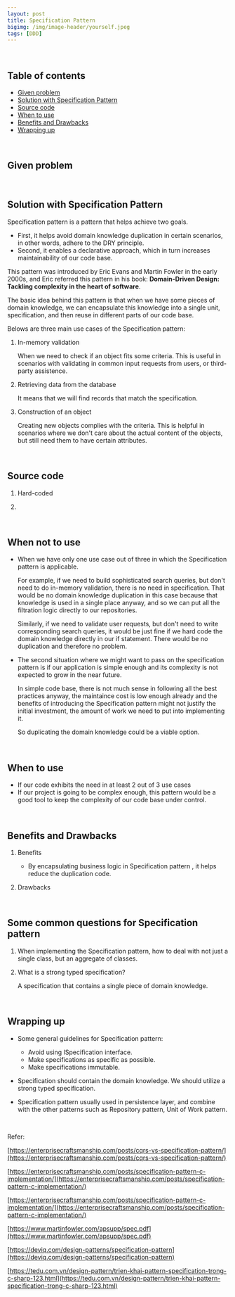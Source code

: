 ```yaml
---
layout: post
title: Specification Pattern
bigimg: /img/image-header/yourself.jpeg
tags: [DDD]
---
```





<br>

## Table of contents
- [Given problem](#given-problem)
- [Solution with Specification Pattern](#solution-with-specification-pattern)
- [Source code](#source-code)
- [When to use](#when-to-use)
- [Benefits and Drawbacks](#benefits-and-drawbacks)
- [Wrapping up](#wrapping-up)

<br>

## Given problem






<br>

## Solution with Specification Pattern

Specification pattern is a pattern that helps achieve two goals.
- First, it helps avoid domain knowledge duplication in certain scenarios, in other words, adhere to the DRY principle.
- Second, it enables a declarative approach, which in turn increases maintainability of our code base.

This pattern was introduced by Eric Evans and Martin Fowler in the early 2000s, and Eric referred this pattern in his book: **Domain-Driven Design: Tackling complexity in the heart of software**.

The basic idea behind this pattern is that when we have some pieces of domain knowledge, we can encapsulate this knowledge into a single unit, specification, and then reuse in different parts of our code base.

Belows are three main use cases of the Specification pattern:
1. In-memory validation

    When we need to check if an object fits some criteria. This is useful in scenarios with validating in common input requests from users, or third-party assistence.

2. Retrieving data from the database

    It means that we will find records that match the specification.

3. Construction of an object

    Creating new objects complies with the criteria. This is helpful in scenarios where we don't care about the actual content of the objects, but still need them to have certain attributes.

<br>

## Source code

1. Hard-coded


2. 






<br>

## When not to use

- When we have only one use case out of three in which the Specification pattern is applicable.

    For example, if we need to build sophisticated search queries, but don't need to do in-memory validation, there is no need in specification. That would be no domain knowledge duplication in this case because that knowledge is used in a single place anyway, and so we can put all the filtration logic directly to our repositories.

    Similarly, if we need to validate user requests, but don't need to write corresponding search queries, it would be just fine if we hard code the domain knowledge directly in our if statement. There would be no duplication and therefore no problem.

- The second situation where we might want to pass on the specification pattern is if our application is simple enough and its complexity is not expected to grow in the near future.

    In simple code base, there is not much sense in following all the best practices anyway, the maintaince cost is low enough already and the benefits of introducing the Specification pattern might not justify the initial investment, the amount of work we need to put into implementing it.

    So duplicating the domain knowledge could be a viable option.

<br>

## When to use

- If our code exhibits the need in at least 2 out of 3 use cases
- If our project is going to be complex enough, this pattern would be a good tool to keep the complexity of our code base under control.

<br>

## Benefits and Drawbacks

1. Benefits

    - By encapsulating business logic in Specification pattern , it helps reduce the duplication code.

2. Drawbacks

<br>

## Some common questions for Specification pattern

1. When implementing the Specification pattern, how to deal with not just a single class, but an aggregate of classes.


2. What is a strong typed specification?

    A specification that contains a single piece of domain knowledge.

<br>

## Wrapping up

- Some general guidelines for Specification pattern:

    - Avoid using ISpecification interface.
    - Make specifications as specific as possible.
    - Make specifications immutable.

- Specification should contain the domain knowledge. We should utilize a strong typed specification.

- Specification pattern usually used in persistence layer, and combine with the other patterns such as Repository pattern, Unit of Work pattern.

<br>

Refer:

[https://enterprisecraftsmanship.com/posts/cqrs-vs-specification-pattern/](https://enterprisecraftsmanship.com/posts/cqrs-vs-specification-pattern/)

[https://enterprisecraftsmanship.com/posts/specification-pattern-c-implementation/](https://enterprisecraftsmanship.com/posts/specification-pattern-c-implementation/)

[https://enterprisecraftsmanship.com/posts/specification-pattern-c-implementation/](https://enterprisecraftsmanship.com/posts/specification-pattern-c-implementation/)

[https://www.martinfowler.com/apsupp/spec.pdf](https://www.martinfowler.com/apsupp/spec.pdf)

[https://deviq.com/design-patterns/specification-pattern](https://deviq.com/design-patterns/specification-pattern)

[https://tedu.com.vn/design-pattern/trien-khai-pattern-specification-trong-c-sharp-123.html](https://tedu.com.vn/design-pattern/trien-khai-pattern-specification-trong-c-sharp-123.html)

[]()

[]()

[]()

[]()